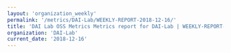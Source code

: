 ```yaml
---
layout: 'organization_weekly'
permalink: '/metrics/DAI-Lab/WEEKLY-REPORT-2018-12-16/'
title: 'DAI Lab OSS Metrics Metrics report for DAI-Lab | WEEKLY-REPORT-2018-12-16'
organization: 'DAI-Lab'
current_date: '2018-12-16'
---
```

